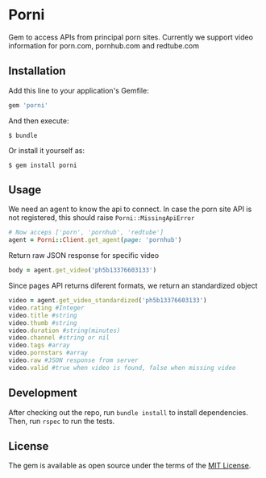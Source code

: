 # Porni

Gem to access APIs from principal porn sites. Currently we support video information for porn.com, pornhub.com and redtube.com

## Installation

Add this line to your application's Gemfile:

```ruby
gem 'porni'
```

And then execute:

    $ bundle

Or install it yourself as:

    $ gem install porni

## Usage

We need an agent to know the api to connect. In case the porn site API is not registered, this should raise ```Porni::MissingApiError```
```ruby
# Now acceps ['porn', 'pornhub', 'redtube']
agent = Porni::Client.get_agent(page: 'pornhub')
```

Return raw JSON response for specific video
```ruby
body = agent.get_video('ph5b13376603133')
```

Since pages API returns diferent formats, we return an standardized object
```ruby
video = agent.get_video_standardized('ph5b13376603133')
video.rating #Integer
video.title #string
video.thumb #string
video.duration #string(minutes)
video.channel #string or nil
video.tags #array
video.pornstars #array
video.raw #JSON response from server
video.valid #true when video is found, false when missing video
```

## Development

After checking out the repo, run `bundle install` to install dependencies. Then, run `rspec` to run the tests.

## License

The gem is available as open source under the terms of the [MIT License](https://opensource.org/licenses/MIT).

